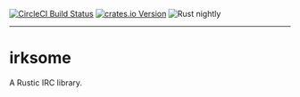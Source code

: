 [![CircleCI Build Status][circle-ci-img]][circle-ci]
[![crates.io Version][crates-io-img]][crates-io]
![Rust nightly][rust-nightly-img]

---

# irksome

A Rustic IRC library.

[crates-io]: https://crates.io/crates/irksome
[crates-io-img]: https://img.shields.io/crates/v/irksome.svg
[circle-ci]: https://circleci.com/gh/irkd/irksome
[circle-ci-img]: https://circleci.com/gh/irkd/irksome.svg?style=shield&circle-token=3f7f84295826cf1d00b2edd2cd0f57a04ae25ba6
[rust-nightly-img]: https://img.shields.io/badge/rust-nightly-blue.svg
